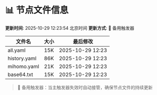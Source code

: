 # 📊 节点文件信息

**更新时间**: 2025-10-29 12:23:54 北京时间
**更新方式**: 🔄 备用触发器

| 文件名 | 大小 | 最后修改 |
|--------|------|----------|
| all.yaml | 15K | 2025-10-29 12:23 |
| history.yaml | 86K | 2025-10-29 12:23 |
| mihomo.yaml | 21K | 2025-10-29 12:23 |
| base64.txt | 15K | 2025-10-29 12:23 |

> 🔄 备用触发器：当主触发器失效时自动接管，确保节点文件的持续更新
